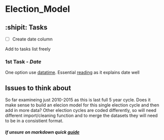 # Election_Model

## :shipit: Tasks

- [ ] Create date column

Add to tasks list freely

### 1st Task - *Date*
One option use [datatime](https://docs.python.org/2/library/datetime.html). 
Essential [reading](https://www.datacamp.com/community/tutorials/converting-strings-datetime-objects) as it explains date well

## Issues to think about

So far examineing just 2010-2015 as this is last full 5 year cycle. Does it make sense to build an elecion model for this single election 
cycle and then add in more data? Other election cycles are coded differently, so will need different import/cleaning function and to merge
the datasets they will need to be in a consistient format.

##### If unsure on markdown quick [*guide*](https://guides.github.com/features/mastering-markdown/)

